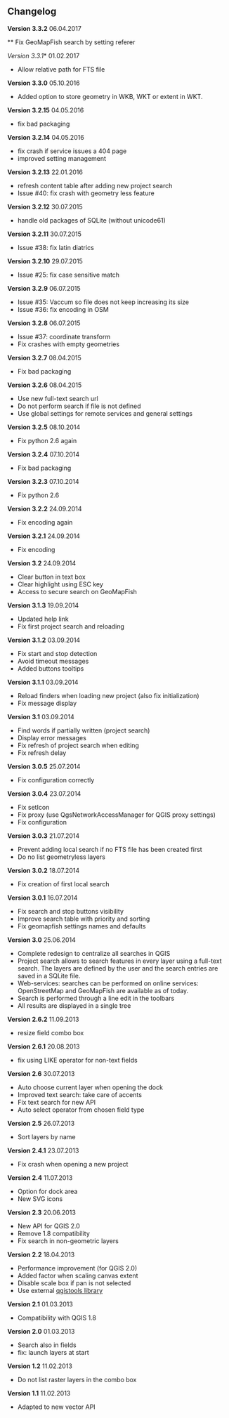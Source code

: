 ## Changelog

**Version 3.3.2** 06.04.2017

** Fix GeoMapFish search by setting referer

*Version 3.3.1** 01.02.2017

* Allow relative path for FTS file

**Version 3.3.0** 05.10.2016

* Added option to store geometry in WKB, WKT or extent in WKT.

**Version 3.2.15** 04.05.2016

* fix bad packaging

**Version 3.2.14** 04.05.2016

* fix crash if service issues a 404 page
* improved setting management

**Version 3.2.13** 22.01.2016

* refresh content table after adding new project search
* Issue #40: fix crash with geometry less feature

**Version 3.2.12** 30.07.2015

* handle old packages of SQLite (without unicode61)

**Version 3.2.11** 30.07.2015

* Issue #38: fix latin diatrics

**Version 3.2.10** 29.07.2015

* Issue #25: fix case sensitive match

**Version 3.2.9** 06.07.2015

* Issue #35: Vaccum so file does not keep increasing its size
* Issue #36: fix encoding in OSM

**Version 3.2.8** 06.07.2015

* Issue #37: coordinate transform
* Fix crashes with empty geometries

**Version 3.2.7** 08.04.2015

* Fix bad packaging

**Version 3.2.6** 08.04.2015

* Use new full-text search url
* Do not perform search if file is not defined
* Use global settings for remote services and general settings

**Version 3.2.5** 08.10.2014

* Fix python 2.6 again

**Version 3.2.4** 07.10.2014

* Fix bad packaging

**Version 3.2.3** 07.10.2014

* Fix python 2.6

**Version 3.2.2** 24.09.2014

* Fix encoding again

**Version 3.2.1** 24.09.2014

* Fix encoding

**Version 3.2** 24.09.2014

* Clear button in text box
* Clear highlight using ESC key
* Access to secure search on GeoMapFish

**Version 3.1.3** 19.09.2014

* Updated help link
* Fix first project search and reloading

**Version 3.1.2** 03.09.2014

* Fix start and stop detection
* Avoid timeout messages
* Added buttons tooltips

**Version 3.1.1** 03.09.2014

* Reload finders when loading new project (also fix initialization)
* Fix message display

**Version 3.1** 03.09.2014

* Find words if partially written (project search)
* Display error messages
* Fix refresh of project search when editing
* Fix refresh delay

**Version 3.0.5** 25.07.2014

* Fix configuration correctly

**Version 3.0.4** 23.07.2014

* Fix setIcon
* Fix proxy (use QgsNetworkAccessManager for QGIS proxy settings)
* Fix configuration

**Version 3.0.3** 21.07.2014

* Prevent adding local search if no FTS file has been created first
* Do no list geometryless layers

**Version 3.0.2** 18.07.2014

* Fix creation of first local search

**Version 3.0.1** 16.07.2014

* Fix search and stop buttons visibility
* Improve search table with priority and sorting
* Fix geomapfish settings names and defaults

**Version 3.0** 25.06.2014

* Complete redesign to centralize all searches in QGIS
* Project search allows to search features in every layer using a full-text search.
  The layers are defined by the user and the search entries are saved in a SQLite file.
* Web-services: searches can be performed on online services: OpenStreetMap and GeoMapFish are available as of today.
* Search is performed through a line edit in the toolbars
* All results are displayed in a single tree

**Version 2.6.2** 11.09.2013

* resize field combo box

**Version 2.6.1** 20.08.2013

* fix using LIKE operator for non-text fields

**Version 2.6** 30.07.2013

* Auto choose current layer when opening the dock
* Improved text search: take care of accents
* Fix text search for new API
* Auto select operator from chosen field type

**Version 2.5** 26.07.2013

* Sort layers by name

**Version 2.4.1** 23.07.2013

* Fix crash when opening a new project

**Version 2.4** 11.07.2013

* Option for dock area
* New SVG icons

**Version 2.3** 20.06.2013

* New API for QGIS 2.0
* Remove 1.8 compatibility
* Fix search in non-geometric layers

**Version 2.2** 18.04.2013

* Performance improvement (for QGIS 2.0)
* Added factor when scaling canvas extent
* Disable scale box if pan is not selected
* Use external [qgistools library](https://github.com/3nids/qgistools/)

**Version 2.1** 01.03.2013

* Compatibility with QGIS 1.8

**Version 2.0** 01.03.2013

* Search also in fields
* fix: launch layers at start

**Version 1.2** 11.02.2013

* Do not list raster layers in the combo box

**Version 1.1** 11.02.2013

* Adapted to new vector API
